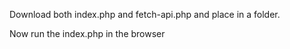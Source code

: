 Download both index.php and fetch-api.php and place in a folder.

Now run the index.php in the browser
